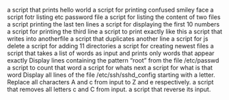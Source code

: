 a script that prints hello world
a script for printing confused smiley face
a script fotr listing etc password file
a script for listing the content of two files
a script printing the last ten lines
a script for displaying the first 10 numbers
a script for printing the third line
a script to print exactly like this
a script that writes into anotherfile
a script that duplicates another line
a script for js delete
a script for adding 11 directories
a script for creating newest files
a script that takes a list of words as input and prints only words that appear exactly
Display lines containing the pattern “root” from the file /etc/passwd
a script to count that word
a script for whats next
a script for what is that word
Display all lines of the file /etc/ssh/sshd_config starting with a letter.
Replace all characters A and c from input to Z and e respectively.
a script that removes all letters c and C from input.
a script that reverse its input.
